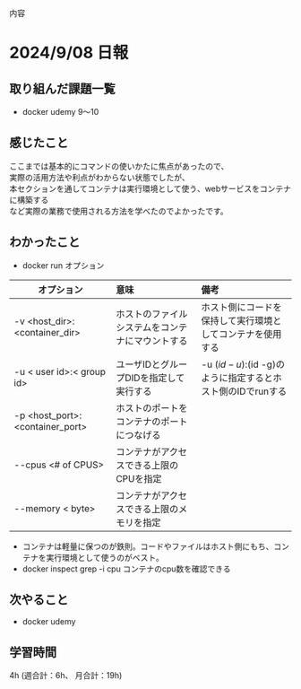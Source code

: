 内容
# 2024/9/08 日報
## 取り組んだ課題一覧
+ docker udemy 9〜10

## 感じたこと
ここまでは基本的にコマンドの使いかたに焦点があったので、  
実際の活用方法や利点がわからない状態でしたが、  
本セクションを通してコンテナは実行環境として使う、webサービスをコンテナに構築する  
など実際の業務で使用される方法を学べたのでよかったです。

## わかったこと
+ docker run オプション

|オプション|意味|備考|
|---|:---|:---|
|-v <host_dir>:<container_dir> |ホストのファイルシステムをコンテナにマウントする|ホスト側にコードを保持して実行環境としてコンテナを使用する|
|-u < user id>:< group id>|ユーザIDとグループDIDを指定して実行する|-u $(id -u):$(id -g)のように指定するとホスト側のIDでrunする|
|-p <host_port>:<container_port> |ホストのポートをコンテナのポートにつなげる||
|--cpus <# of CPUS> |コンテナがアクセスできる上限のCPUを指定||
|--memory < byte> |コンテナがアクセスできる上限のメモリを指定||
+ コンテナは軽量に保つのが鉄則。コードやファイルはホスト側にもち、コンテナを実行環境として使うのがベスト。
+ docker inspect <container> grep -i cpu コンテナのcpu数を確認できる

## 次やること
+ docker udemy

## 学習時間
4h (週合計：6h、 月合計：19h)